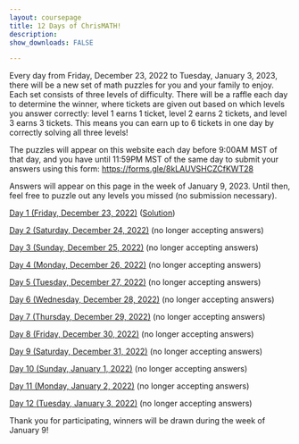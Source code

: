 ```yaml
---
layout: coursepage
title: 12 Days of ChrisMATH! 
description: 
show_downloads: FALSE

---
```


Every day from Friday, December 23, 2022 to Tuesday, January 3, 2023, there will be a new set of math puzzles for you and your family to enjoy. Each set consists of three levels of difficulty. There will be a raffle each day to determine the winner, where tickets are given out based on which levels you answer correctly: level 1 earns 1 ticket, level 2 earns 2 tickets, and level 3 earns 3 tickets. This means you can earn up to 6 tickets in one day by correctly solving all three levels!

The puzzles will appear on this website each day before 9:00AM MST of that day, and you have until 11:59PM MST of the same day to submit your answers using this form: <a href="https://forms.gle/8kLAUVSHCZCfKWT28">https://forms.gle/8kLAUVSHCZCfKWT28</a>

Answers will appear on this page in the week of January 9, 2023. Until then, feel free to puzzle out any levels you missed (no submission necessary).


<a href="https://RenertMath.github.io/12Days22/Day01_Star_Battle.pdf">Day 1 (Friday, December 23, 2022)</a> (<a href="https://RenertMath.github.io/12Days22/Day01_Star_Battle_solution.pdf">Solution</a>)

<a href="https://RenertMath.github.io/12Days22/Day02_Gifts.pdf">Day 2 (Saturday, December 24, 2022)</a> (no longer accepting answers)

<a href="https://RenertMath.github.io/12Days22/Day03_Crossnumber.pdf">Day 3 (Sunday, December 25, 2022)</a> (no longer accepting answers)

<a href="https://RenertMath.github.io/12Days22/Day04_Shape_algebra.pdf">Day 4 (Monday, December 26, 2022)</a> (no longer accepting answers)

<a href="https://RenertMath.github.io/12Days22/Day05_Hidato.pdf">Day 5 (Tuesday, December 27, 2022)</a> (no longer accepting answers)

<a href="https://RenertMath.github.io/12Days22/Day06_Colours.pdf">Day 6 (Wednesday, December 28, 2022)</a> (no longer accepting answers)

<a href="https://RenertMath.github.io/12Days22/Day07_Area_maze.pdf">Day 7 (Thursday, December 29, 2022)</a> (no longer accepting answers)

<a href="https://RenertMath.github.io/12Days22/Day08_Shakashaka.pdf">Day 8 (Friday, December 30, 2022)</a> (no longer accepting answers)

<a href="https://RenertMath.github.io/12Days22/Day09_Conditional_probability.pdf">Day 9 (Saturday, December 31, 2022)</a> (no longer accepting answers)

<a href="https://RenertMath.github.io/12Days22/Day10_Sequences.pdf">Day 10 (Sunday, January 1, 2022)</a> (no longer accepting answers)

<a href="https://RenertMath.github.io/12Days22/Day11_Jigsaw_Sudoku.pdf">Day 11 (Monday, January 2, 2022)</a> (no longer accepting answers)

<a href="https://RenertMath.github.io/12Days22/Day12_Ciphers.pdf">Day 12 (Tuesday, January 3, 2022)</a> (no longer accepting answers)

Thank you for participating, winners will be drawn during the week of January 9!


